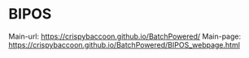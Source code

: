 # BIPOS
Main-url: https://crispybaccoon.github.io/BatchPowered/
Main-page: https://crispybaccoon.github.io/BatchPowered/BIPOS_webpage.html
